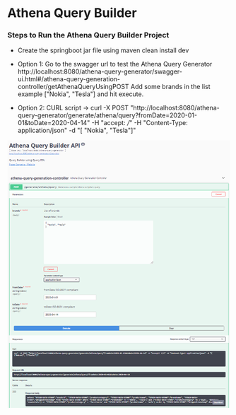 Athena Query Builder
=====================

### Steps to Run the Athena Query Builder Project

* Create the springboot jar file using maven clean install dev

* Option 1: Go to the swagger url to test the Athena Query Generator
   http://localhost:8080/athena-query-generator/swagger-ui.html#/athena-query-generation-controller/getAthenaQueryUsingPOST
   Add some brands in the list example ["Nokia", "Tesla"] and hit execute.

* Option 2: CURL script -> curl -X POST "http://localhost:8080/athena-query-generator/generate/athena/query?fromDate=2020-01-01&toDate=2020-04-14" -H "accept: */*" -H "Content-Type: application/json" -d "[ \"Nokia\", \"Tesla\"]"

![Swagger](https://github.com/Fraser27/AthenaQueryBuilder/blob/master/src/main/resources/swaggersample.PNG?raw=true)